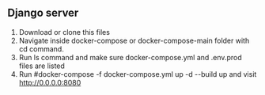 ## Django server

1. Download or clone this files
2. Navigate inside docker-compose or docker-compose-main folder with cd command.
3. Run ls command and make sure docker-compose.yml and .env.prod files are listed
4. Run #docker-compose -f docker-compose.yml up -d --build  up and visit http://0.0.0.0:8080
